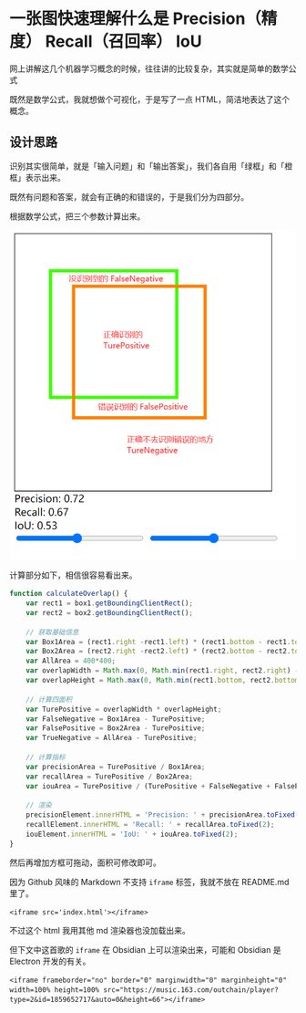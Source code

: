 # 一张图快速理解什么是 Precision（精度） Recall（召回率） IoU

网上讲解这几个机器学习概念的时候，往往讲的比较复杂，其实就是简单的数学公式

既然是数学公式，我就想做个可视化，于是写了一点 HTML，简洁地表达了这个概念。

## 设计思路

识别其实很简单，就是「输入问题」和「输出答案」，我们各自用「绿框」和「橙框」表示出来。

既然有问题和答案，就会有正确的和错误的，于是我们分为四部分。

根据数学公式，把三个参数计算出来。

[![四部分](assets/四部分.png)](https://github.com/Dao1023/IoU/blob/master/assets/%E5%9B%9B%E9%83%A8%E5%88%86.png)

计算部分如下，相信很容易看出来。

```js
function calculateOverlap() {
    var rect1 = box1.getBoundingClientRect();
    var rect2 = box2.getBoundingClientRect();
    
    // 获取基础信息
    var Box1Area = (rect1.right -rect1.left) * (rect1.bottom - rect1.top);
    var Box2Area = (rect2.right -rect2.left) * (rect2.bottom - rect2.top);
    var AllArea = 400*400;
    var overlapWidth = Math.max(0, Math.min(rect1.right, rect2.right) - Math.max(rect1.left, rect2.left));
    var overlapHeight = Math.max(0, Math.min(rect1.bottom, rect2.bottom) - Math.max(rect1.top, rect2.top));
    
    // 计算四面积
    var TurePositive = overlapWidth * overlapHeight;
    var FalseNegative = Box1Area - TurePositive;
    var FalsePositive = Box2Area - TurePositive;
    var TrueNegative = AllArea - TurePositive;

    // 计算指标
    var precisionArea = TurePositive / Box1Area;
    var recallArea = TurePositive / Box2Area;
    var iouArea = TurePositive / (TurePositive + FalseNegative + FalsePositive);
    
    // 渲染
    precisionElement.innerHTML = 'Precision: ' + precisionArea.toFixed(2);
    recallElement.innerHTML = 'Recall: ' + recallArea.toFixed(2);
    iouElement.innerHTML = 'IoU: ' + iouArea.toFixed(2);
}

```

然后再增加方框可拖动，面积可修改即可。

因为 Github 风味的 Markdown 不支持 `iframe` 标签，我就不放在 README.md 里了。

`<iframe src='index.html'></iframe>`

不过这个 html 我用其他 md 渲染器也没加载出来。

但下文中这首歌的 `iframe` 在 Obsidian 上可以渲染出来，可能和 Obsidian 是 Electron 开发的有关。

`<iframe frameborder="no" border="0" marginwidth="0" marginheight="0" width=100% height=100% src="https://music.163.com/outchain/player?type=2&id=1859652717&auto=0&height=66"></iframe>`
